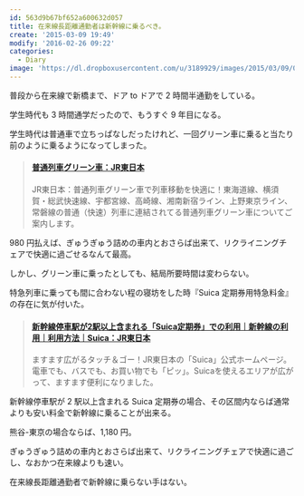 ```yaml
---
id: 563d9b67bf652a600632d057
title: 在来線長距離通勤者は新幹線に乗るべき。
create: '2015-03-09 19:49'
modify: '2016-02-26 09:22'
categories:
  - Diary
image: 'https://dl.dropboxusercontent.com/u/3189929/images/2015/03/09/0001.jpg'
---
```


普段から在来線で新橋まで、ドア to ドアで 2 時間半通勤をしている。

学生時代も 3 時間通学だったので、もうすぐ 9 年目になる。

学生時代は普通車で立ちっぱなしだったけれど、一回グリーン車に乗ると当たり前のように乗るようになってしまった。

<blockquote class="embedly-card" data-card-key="efc9713d77434ae8b88ef22dda0a91e8" data-card-controls="0" data-card-type="article" data-card-align="left"><h4><a href="http://www.jreast.co.jp/railway/train/green/">普通列車グリーン車：JR東日本</a></h4><p>JR東日本：普通列車グリーン車で列車移動を快適に！東海道線、横須賀・総武快速線、宇都宮線、高崎線、湘南新宿ライン、上野東京ライン、常磐線の普通（快速）列車に連結されてる普通列車グリーン車についてご案内します。</p></blockquote>
<script async src="//cdn.embedly.com/widgets/platform.js" charset="UTF-8"></script>

980 円払えば、ぎゅうぎゅう詰めの車内とおさらば出来て、リクライニングチェアで快適に過ごせるなんて最高。

しかし、グリーン車に乗ったとしても、結局所要時間は変わらない。

<!-- more -->

特急列車に乗っても間に合わない程の寝坊をした時『Suica 定期券用特急料金』の存在に気が付いた。

<blockquote class="embedly-card" data-card-key="efc9713d77434ae8b88ef22dda0a91e8" data-card-controls="0" data-card-type="article" data-card-align="left"><h4><a href="https://www.jreast.co.jp/suica/use/shinkansen/commute.html">新幹線停車駅が2駅以上含まれる「Suica定期券」での利用｜新幹線の利用｜利用方法｜Suica：JR東日本</a></h4><p>ますます広がるタッチ＆ゴー！JR東日本の「Suica」公式ホームページ。電車でも、バスでも、お買い物でも「ピッ」。Suicaを使えるエリアが広がって、ますます便利になりました。</p></blockquote>
<script async src="//cdn.embedly.com/widgets/platform.js" charset="UTF-8"></script>

新幹線停車駅が 2 駅以上含まれる Suica 定期券の場合、その区間内ならば通常よりも安い料金で新幹線に乗ることが出来る。

熊谷-東京の場合ならば、1,180 円。

ぎゅうぎゅう詰めの車内とおさらば出来て、リクライニングチェアで快適に過ごし、なおかつ在来線よりも速い。

在来線長距離通勤者で新幹線に乗らない手はない。
